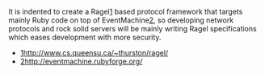 It is indented to create a Ragel[1](1.md) based protocol framework
that targets mainly Ruby code on top of EventMachine[2](2.md), so developing network
protocols and rock solid servers will be mainly writing Ragel specifications which
eases development with more security.

  * [1](1.md)http://www.cs.queensu.ca/~thurston/ragel/
  * [2](2.md)http://eventmachine.rubyforge.org/